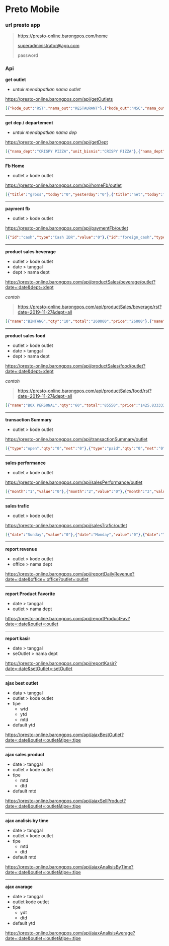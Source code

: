 # Preto Mobile

### url presto app
> https://presto-online.barongpos.com/home
>
> superadministrator@app.com
>
> password

### Api

__get outlet__

- _untuk mendapatkan nama outlet_

https://presto-online.barongpos.com/api/getOutlets

```json
[{"kode_out":"RST","nama_out":"RESTAURANT"},{"kode_out":"MSC","nama_out":"MISCELLANEOUS"},{"kode_out":"all","nama_out":"All Outlet"}]
```

---

__get dep / departement__

- _untuk mendapatkan nama dep_

https://presto-online.barongpos.com/api/getDept

```json
[{"nama_dept":"CRISPY PIZZA","unit_bisnis":"CRISPY PIZZA"},{"nama_dept":"CRISPY KROBOKAN","unit_bisnis":"CRISPY PIZZA"},{"nama_dept":"CRISPY BANDUNG","unit_bisnis":"CRISPY PIZZA"},{"nama_dept":"CRISPY DRUPADI","unit_bisnis":"CRISPY PIZZA"},{"nama_dept":"CRISPY TEUKU UMAR","unit_bisnis":"CRISPY PIZZA"},{"nama_dept":"CRISPY KUTA","unit_bisnis":"CRISPY PIZZA"},{"nama_dept":"all","unit_bisnis":"all"}]
```

---

__Fb Home__

- outlet > kode outlet

https://presto-online.barongpos.com/api/homeFb/outlet

```json
[{"title":"gross","today":"0","yesterday":"0"},{"title":"net","today":"0","yesterday":"0"},{"title":"bills","today":"0","yesterday":"0"},{"title":"diskon","today":"0","yesterday":"0"},{"title":"compliment","today":"0","yesterday":"0"},{"title":"food","today":"0","yesterday":"0"},{"title":"beverage","today":"0","yesterday":"0"},{"title":"sisha","today":"0","yesterday":"0"},{"title":"other","today":"0","yesterday":"0"},{"title":"avgpax","today":"0","yesterday":"0"},{"title":"avgbill","today":"0","yesterday":"0"}]
```

---

__payment fb__

- outlet > kode outlet

https://presto-online.barongpos.com/api/paymentFb/outlet

```json
[{"id":"cash","type":"Cash IDR","value":"0"},{"id":"foreign_cash","type":"Foreign Cash","value":"0"},{"id":"cc1","type":"Credit Card 1","value":"0"},{"id":"cc2","type":"Credit Card 2","value":"0"},{"id":"arNominal","type":"AR Nominal","value":"0"},{"id":"chargeToRoom","type":"Charge to Room","value":"0"},{"id":"voucherBf","type":"Voucher Breakfast","value":"0"},{"id":"voucherPromo","type":"Voucher Promo","value":"0"},{"id":"clearingDp","type":"Clearing DP","value":"0"},{"id":"forex","type":"Forex Gain\/Loss","value":"0"},{"id":"guestTiping","type":"Guest Tiping","value":"0"}]
```

---

__product sales beverage__

- outlet > kode outlet
- date > tanggal
- dept > nama dept
                                   
https://presto-online.barongpos.com/api/productSales/beverage/outlet?date=:date&dept=:dept

_contoh_

> https://presto-online.barongpos.com/api/productSales/beverage/rst?date=2019-11-27&dept=all

```json
[{"name":"BINTANG","qty":"10","total":"260000","price":"26000"},{"name":"COCA COLA","qty":"9","total":"115000","price":"12777.77777778"},{"name":"NESTLE FREE REFILL","qty":"8","total":"84000","price":"10500"},{"name":"WATER","qty":"6","total":"57000","price":"9500"},{"name":"WATERMELON JUICE","qty":"6","total":"94800","price":"15800"},{"name":"SHAKERATO","qty":"4","total":"32000","price":"8000"},{"name":"AQUA 330 ML","qty":"3","total":"15000","price":"5000"},{"name":"CAPPUCCINO","qty":"3","total":"54000","price":"18000"},{"name":"SPRITE","qty":"3","total":"37500","price":"12500"},{"name":"CARAMEL LATTE","qty":"3","total":"54000","price":"18000"}]
```

---

__product sales food__

- outlet > kode outlet
- date > tanggal
- dept > nama dept

https://presto-online.barongpos.com/api/productSales/food/outlet?date=:date&dept=:dept

_contoh_

> https://presto-online.barongpos.com/api/productSales/food/rst?date=2019-11-27&dept=all

```json
[{"name":"BOX PERSONAL","qty":"60","total":"85550","price":"1425.83333333"},{"name":"BOX REGULAR","qty":"41","total":"51750","price":"1262.19512195"},{"name":"MARGARITA PERS.","qty":"39","total":"331260","price":"8493.84615385"},{"name":"TUNA SALAD","qty":"25","total":"626180","price":"25047.2"},{"name":"CAPRICCIOSA PERSONAL","qty":"16","total":"395100","price":"24693.75"},{"name":"MARGHERITA REGULAR.","qty":"14","total":"569400","price":"40671.42857143"},{"name":"CHEESE CROQUETTE SMALL","qty":"11","total":"110880","price":"10080"},{"name":"CHICKEN SALAD","qty":"11","total":"262900","price":"23900"},{"name":"HAWAIIANA PERS.","qty":"10","total":"199480","price":"19948"},{"name":"PEPPERONI REGULAR.","qty":"10","total":"511200","price":"51120"}]
```

---

__transaction Summary__

- outlet > kode outlet

https://presto-online.barongpos.com/api/transactionSummary/outlet

```json
[{"type":"open","qty":"0","net":"0"},{"type":"paid","qty":"0","net":"0"},{"type":"close","qty":"0","net":"0"},{"type":"void","qty":"0","net":"0"},{"type":"revisi","qty":"0","net":"0"}]
```

---

__sales performance__

- outlet > kode outlet

https://presto-online.barongpos.com/api/salesPerformance/outlet

```json
[{"month":"1","value":"0"},{"month":"2","value":"0"},{"month":"3","value":"0"},{"month":"4","value":"0"},{"month":"5","value":"0"},{"month":"6","value":"0"},{"month":"7","value":"0"},{"month":"8","value":"0"},{"month":"9","value":"0"},{"month":"10","value":"0"},{"month":"11","value":"0"}]
```

---

__sales trafic__

- outlet > kode outlet

https://presto-online.barongpos.com/api/salesTrafic/outlet

```json
[{"date":"Sunday","value":"0"},{"date":"Monday","value":"0"},{"date":"Tuesday","value":"0"},{"date":"Wednesday","value":"0"},{"date":"Thursday","value":"0"},{"date":"Friday","value":"0"},{"date":"Saturday","value":"0"}]
```

---

__report revenue__

- outlet > kode outlet
- office > nama dept

https://presto-online.barongpos.com/api/reportDailyRevenue?date=:date&office=:office?outlet=:outlet

---

__report Product Favorite__

- date > tanggal
- outlet > nama dept

https://presto-online.barongpos.com/api/reportProductFav?date=:date&outlet=:outlet

---

__report kasir__

- date > tanggal
- seOutlet > nama dept

https://presto-online.barongpos.com/api/reportKasir?date=:date&setOutlet=:setOutlet

---

__ajax best outlet__

- data > tanggal 
- outlet > kode outlet
- tipe 
  - wtd
  - ytd
  - mtd
- default ytd

https://presto-online.barongpos.com/api/ajaxBestOutlet?date=:date&outlet=:outlet&tipe=:tipe

--- 

__ajax sales product__

- date > tanggal
- outlet > kode outlet
- tipe 
  - mtd
  - dtd
- default mtd

https://presto-online.barongpos.com/api/ajaxSellProduct?date=:date&outlet=:outlet&tipe=:tipe

---

__ajax analisis by time__

- date > tanggal
- outlet > kode outlet
- tipe 
  - mtd
  - dtd
- default mtd

https://presto-online.barongpos.com/api/ajaxAnalisisByTime?date=:date&outlet=:outlet&tipe=:tipe

---

__ajax avarage__

- date > tanggal
- outlet kode outlet
- tipe 
  - ydt
  - dtd
- default ytd

https://presto-online.barongpos.com/api/ajaxAnalisisAverage?date=:date&outlet=:outlet&tipe=:tipe



